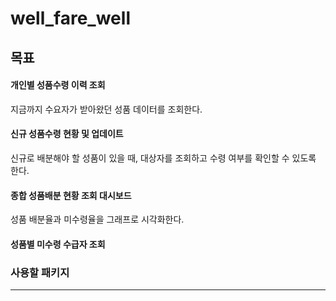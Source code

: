 # well_fare_well
## 목표


#### 개인별 성품수령 이력 조회

지금까지 수요자가 받아왔던 성품 데이터를 조회한다.

#### 신규 성품수령 현황 및 업데이트

신규로 배분해야 할 성품이 있을 때, 대상자를 조회하고 수령 여부를 확인할 수 있도록 한다.

#### 종합 성품배분 현황 조회 대시보드

성품 배분율과 미수령율을 그래프로 시각화한다.

#### 성품별 미수령 수급자 조회

### 사용할 패키지

---

